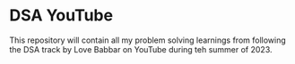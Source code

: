 # DSA YouTube
This repository will contain all my problem solving learnings from following the DSA track by Love Babbar on YouTube during teh summer of 2023. 
